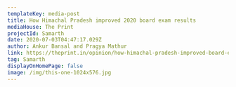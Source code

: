 ```yaml
---
templateKey: media-post
title: How Himachal Pradesh improved 2020 board exam results
mediaHouse: The Print
projectId: Samarth
date: 2020-07-03T04:47:17.029Z
author: Ankur Bansal and Pragya Mathur
link: https://theprint.in/opinion/how-himachal-pradesh-improved-board-exam-results/453408/
tag: Samarth
displayOnHomePage: false
image: /img/this-one-1024x576.jpg
---
```

